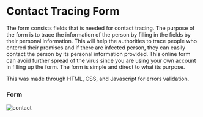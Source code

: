 # Contact Tracing Form
The form consists fields that is needed for contact tracing. 
The purpose of the form is to trace the information of the person by filling in the fields by their personal information. 
This will help the authorities to trace people who entered their premises and if there are infected person, they can easily contact the person by its personal information provided. This online form can avoid further spread of the virus since you are using your own account in filling up the form. The form is simple and direct to what its purpose.

This was made through HTML, CSS, and Javascript for errors validation.

### Form
![contact](https://user-images.githubusercontent.com/28616879/110583299-71488900-81a8-11eb-9a5b-f0a5dada5751.PNG)
